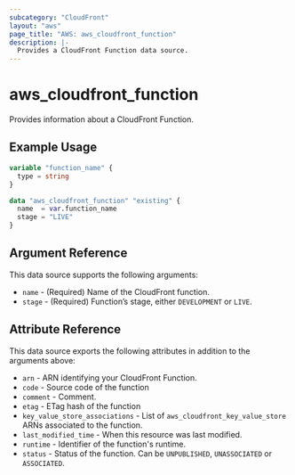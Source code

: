 ```yaml
---
subcategory: "CloudFront"
layout: "aws"
page_title: "AWS: aws_cloudfront_function"
description: |-
  Provides a CloudFront Function data source.
---
```


# aws_cloudfront_function

Provides information about a CloudFront Function.

## Example Usage

```terraform
variable "function_name" {
  type = string
}

data "aws_cloudfront_function" "existing" {
  name  = var.function_name
  stage = "LIVE"
}
```

## Argument Reference

This data source supports the following arguments:

* `name` - (Required) Name of the CloudFront function.
* `stage` - (Required) Function’s stage, either `DEVELOPMENT` or `LIVE`.

## Attribute Reference

This data source exports the following attributes in addition to the arguments above:

* `arn` - ARN identifying your CloudFront Function.
* `code` - Source code of the function
* `comment` - Comment.
* `etag` - ETag hash of the function
* `key_value_store_associations` - List of `aws_cloudfront_key_value_store` ARNs associated to the function.
* `last_modified_time` - When this resource was last modified.
* `runtime` - Identifier of the function's runtime.
* `status` - Status of the function. Can be `UNPUBLISHED`, `UNASSOCIATED` or `ASSOCIATED`.
